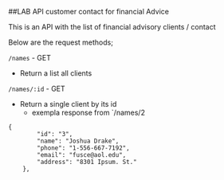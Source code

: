 ##LAB API customer contact for financial Advice

This is an API with the list of financial advisory clients / contact

Below are the request methods;

`/names` - GET
- Return a list all clients

`/names/:id` - GET
- Return a single client by its id
    - exempla response from `/names/2

```
{
        "id": "3",
        "name": "Joshua Drake",
        "phone": "1-556-667-7192",
        "email": "fusce@aol.edu",
        "address": "8301 Ipsum. St."
    },
```
